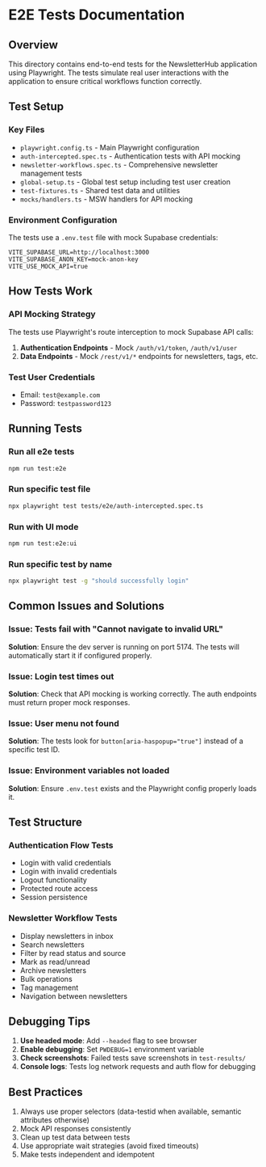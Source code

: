 # E2E Tests Documentation

## Overview

This directory contains end-to-end tests for the NewsletterHub application using Playwright. The tests simulate real user interactions with the application to ensure critical workflows function correctly.

## Test Setup

### Key Files

- `playwright.config.ts` - Main Playwright configuration
- `auth-intercepted.spec.ts` - Authentication tests with API mocking
- `newsletter-workflows.spec.ts` - Comprehensive newsletter management tests
- `global-setup.ts` - Global test setup including test user creation
- `test-fixtures.ts` - Shared test data and utilities
- `mocks/handlers.ts` - MSW handlers for API mocking

### Environment Configuration

The tests use a `.env.test` file with mock Supabase credentials:
```
VITE_SUPABASE_URL=http://localhost:3000
VITE_SUPABASE_ANON_KEY=mock-anon-key
VITE_USE_MOCK_API=true
```

## How Tests Work

### API Mocking Strategy

The tests use Playwright's route interception to mock Supabase API calls:

1. **Authentication Endpoints** - Mock `/auth/v1/token`, `/auth/v1/user`
2. **Data Endpoints** - Mock `/rest/v1/*` endpoints for newsletters, tags, etc.

### Test User Credentials

- Email: `test@example.com`
- Password: `testpassword123`

## Running Tests

### Run all e2e tests
```bash
npm run test:e2e
```

### Run specific test file
```bash
npx playwright test tests/e2e/auth-intercepted.spec.ts
```

### Run with UI mode
```bash
npm run test:e2e:ui
```

### Run specific test by name
```bash
npx playwright test -g "should successfully login"
```

## Common Issues and Solutions

### Issue: Tests fail with "Cannot navigate to invalid URL"
**Solution**: Ensure the dev server is running on port 5174. The tests will automatically start it if configured properly.

### Issue: Login test times out
**Solution**: Check that API mocking is working correctly. The auth endpoints must return proper mock responses.

### Issue: User menu not found
**Solution**: The tests look for `button[aria-haspopup="true"]` instead of a specific test ID.

### Issue: Environment variables not loaded
**Solution**: Ensure `.env.test` exists and the Playwright config properly loads it.

## Test Structure

### Authentication Flow Tests
- Login with valid credentials
- Login with invalid credentials  
- Logout functionality
- Protected route access
- Session persistence

### Newsletter Workflow Tests
- Display newsletters in inbox
- Search newsletters
- Filter by read status and source
- Mark as read/unread
- Archive newsletters
- Bulk operations
- Tag management
- Navigation between newsletters

## Debugging Tips

1. **Use headed mode**: Add `--headed` flag to see browser
2. **Enable debugging**: Set `PWDEBUG=1` environment variable
3. **Check screenshots**: Failed tests save screenshots in `test-results/`
4. **Console logs**: Tests log network requests and auth flow for debugging

## Best Practices

1. Always use proper selectors (data-testid when available, semantic attributes otherwise)
2. Mock API responses consistently
3. Clean up test data between tests
4. Use appropriate wait strategies (avoid fixed timeouts)
5. Make tests independent and idempotent